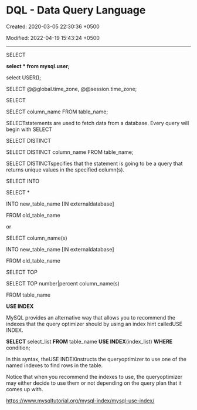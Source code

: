 # DQL - Data Query Language

Created: 2020-03-05 22:30:36 +0500

Modified: 2022-04-19 15:43:24 +0500

---

SELECT

**select * from mysql.user;**



select USER();



SELECT @@global.time_zone, @@session.time_zone;



SELECT

SELECT column_name FROM table_name;

SELECTstatements are used to fetch data from a database. Every query will begin with SELECT



SELECT DISTINCT

SELECT DISTINCT column_name FROM table_name;



SELECT DISTINCTspecifies that the statement is going to be a query that returns unique values in the specified column(s).



SELECT INTO

SELECT *

INTO new_table_name [IN externaldatabase]

FROM old_table_name

or

SELECT column_name(s)

INTO new_table_name [IN externaldatabase]

FROM old_table_name



SELECT TOP

SELECT TOP number|percent column_name(s)

FROM table_name



**USE INDEX**

MySQL provides an alternative way that allows you to recommend the indexes that the query optimizer should by using an index hint calledUSE INDEX.



**SELECT** select_list **FROM** table_name **USE INDEX**(index_list) **WHERE** condition;



In this syntax, theUSE INDEXinstructs the queryoptimizer to use one of the named indexes to find rows in the table.



Notice that when you recommend the indexes to use, the queryoptimizer may either decide to use them or not depending on the query plan that it comes up with.



<https://www.mysqltutorial.org/mysql-index/mysql-use-index/>
